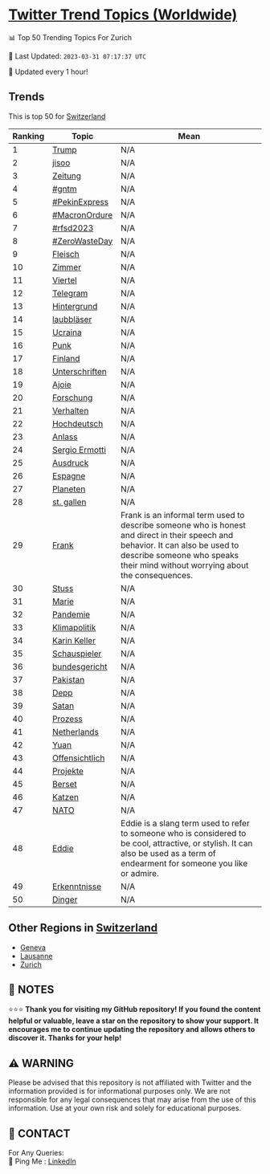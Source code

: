 [Twitter Trend Topics (Worldwide)](https://github.com/ErcinDedeoglu/Twitter-Trend-Topics)
==========


📊 Top 50 Trending Topics For Zurich

📆 Last Updated: `2023-03-31 07:17:37 UTC`

🔧 Updated every 1 hour!


## Trends

This is top 50 for [Switzerland](</Switzerland>)

| Ranking | Topic | Mean |
| ------- | ------------ | ------------ |
| 1 | [Trump](http://twitter.com/search?q=Trump) | N/A |
| 2 | [jisoo](http://twitter.com/search?q=jisoo) | N/A |
| 3 | [Zeitung](http://twitter.com/search?q=Zeitung) | N/A |
| 4 | [#gntm](http://twitter.com/search?q=%23gntm) | N/A |
| 5 | [#PekinExpress](http://twitter.com/search?q=%23PekinExpress) | N/A |
| 6 | [#MacronOrdure](http://twitter.com/search?q=%23MacronOrdure) | N/A |
| 7 | [#rfsd2023](http://twitter.com/search?q=%23rfsd2023) | N/A |
| 8 | [#ZeroWasteDay](http://twitter.com/search?q=%23ZeroWasteDay) | N/A |
| 9 | [Fleisch](http://twitter.com/search?q=Fleisch) | N/A |
| 10 | [Zimmer](http://twitter.com/search?q=Zimmer) | N/A |
| 11 | [Viertel](http://twitter.com/search?q=Viertel) | N/A |
| 12 | [Telegram](http://twitter.com/search?q=Telegram) | N/A |
| 13 | [Hintergrund](http://twitter.com/search?q=Hintergrund) | N/A |
| 14 | [laubbläser](http://twitter.com/search?q=laubbl%c3%a4ser) | N/A |
| 15 | [Ucraina](http://twitter.com/search?q=Ucraina) | N/A |
| 16 | [Punk](http://twitter.com/search?q=Punk) | N/A |
| 17 | [Finland](http://twitter.com/search?q=Finland) | N/A |
| 18 | [Unterschriften](http://twitter.com/search?q=Unterschriften) | N/A |
| 19 | [Ajoie](http://twitter.com/search?q=Ajoie) | N/A |
| 20 | [Forschung](http://twitter.com/search?q=Forschung) | N/A |
| 21 | [Verhalten](http://twitter.com/search?q=Verhalten) | N/A |
| 22 | [Hochdeutsch](http://twitter.com/search?q=Hochdeutsch) | N/A |
| 23 | [Anlass](http://twitter.com/search?q=Anlass) | N/A |
| 24 | [Sergio Ermotti](http://twitter.com/search?q=Sergio+Ermotti) | N/A |
| 25 | [Ausdruck](http://twitter.com/search?q=Ausdruck) | N/A |
| 26 | [Espagne](http://twitter.com/search?q=Espagne) | N/A |
| 27 | [Planeten](http://twitter.com/search?q=Planeten) | N/A |
| 28 | [st. gallen](http://twitter.com/search?q=st.+gallen) | N/A |
| 29 | [Frank](http://twitter.com/search?q=Frank) | Frank is an informal term used to describe someone who is honest and direct in their speech and behavior. It can also be used to describe someone who speaks their mind without worrying about the consequences. |
| 30 | [Stuss](http://twitter.com/search?q=Stuss) | N/A |
| 31 | [Marie](http://twitter.com/search?q=Marie) | N/A |
| 32 | [Pandemie](http://twitter.com/search?q=Pandemie) | N/A |
| 33 | [Klimapolitik](http://twitter.com/search?q=Klimapolitik) | N/A |
| 34 | [Karin Keller](http://twitter.com/search?q=Karin+Keller) | N/A |
| 35 | [Schauspieler](http://twitter.com/search?q=Schauspieler) | N/A |
| 36 | [bundesgericht](http://twitter.com/search?q=bundesgericht) | N/A |
| 37 | [Pakistan](http://twitter.com/search?q=Pakistan) | N/A |
| 38 | [Depp](http://twitter.com/search?q=Depp) | N/A |
| 39 | [Satan](http://twitter.com/search?q=Satan) | N/A |
| 40 | [Prozess](http://twitter.com/search?q=Prozess) | N/A |
| 41 | [Netherlands](http://twitter.com/search?q=Netherlands) | N/A |
| 42 | [Yuan](http://twitter.com/search?q=Yuan) | N/A |
| 43 | [Offensichtlich](http://twitter.com/search?q=Offensichtlich) | N/A |
| 44 | [Projekte](http://twitter.com/search?q=Projekte) | N/A |
| 45 | [Berset](http://twitter.com/search?q=Berset) | N/A |
| 46 | [Katzen](http://twitter.com/search?q=Katzen) | N/A |
| 47 | [NATO](http://twitter.com/search?q=NATO) | N/A |
| 48 | [Eddie](http://twitter.com/search?q=Eddie) | Eddie is a slang term used to refer to someone who is considered to be cool, attractive, or stylish. It can also be used as a term of endearment for someone you like or admire. |
| 49 | [Erkenntnisse](http://twitter.com/search?q=Erkenntnisse) | N/A |
| 50 | [Dinger](http://twitter.com/search?q=Dinger) | N/A |



## Other Regions in [Switzerland](</Switzerland>)

* [Geneva](</Switzerland/Geneva.md>)
* [Lausanne](</Switzerland/Lausanne.md>)
* [Zurich](</Switzerland/Zurich.md>)



## 📝 NOTES

⭐⭐⭐ **Thank you for visiting my GitHub repository! If you found the content helpful or valuable, leave a star on the repository to show your support. It encourages me to continue updating the repository and allows others to discover it. Thanks for your help!**


## ⚠️ WARNING

Please be advised that this repository is not affiliated with Twitter and the information provided is for informational purposes only. We are not responsible for any legal consequences that may arise from the use of this information. Use at your own risk and solely for educational purposes.


## 📨 CONTACT

 For Any Queries:  
            🏓 Ping Me : [LinkedIn](https://www.linkedin.com/in/ercindedeoglu/)
